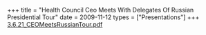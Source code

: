 +++
title = "Health Council Ceo Meets With Delegates Of Russian Presidential Tour"
date = 2009-11-12
types = ["Presentations"]
+++
[3.6.21_CEOMeetsRussianTour.pdf](/files/3.6.21_CEOMeetsRussianTour.pdf)
